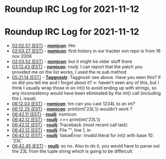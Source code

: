 # Roundup IRC Log for 2021-11-12 #
# Roundup IRC Log for 2021-11-12
* <a href="#02:02.57" id="02:02.57">02:02.57 (EST)</a> - __[nomicon](https://github.com/nomicon)__: Hm
* <a href="#02:03.27" id="02:03.27">02:03.27 (EST)</a> - __[nomicon](https://github.com/nomicon)__: first history in our tracker svn repo is from 16 nov 2006
* <a href="#02:03.52" id="02:03.52">02:03.52 (EST)</a> - __[nomicon](https://github.com/nomicon)__: but it might be older stuff there
* <a href="#03:13.43" id="03:13.43">03:13.43 (EST)</a> - __[nomicon](https://github.com/nomicon)__: rouilj: I can report that the patch you provided me on the list works, I used the re.sub method
* <a href="#05:21.14" id="05:21.14">05:21.14 (EST)</a> - __[Taggnostr](https://github.com/Taggnostr)__: <rouilj> Taggnostr see above. Have you seen this? If so did you tell me and I forgot about it? <- haven't seen any of this, but I think I usually wrap those in an int() to avoid ending up with strings, so any inconsistency would have been eliminated by the int() call (including the L issue)
* <a href="#06:12.03" id="06:12.03">06:12.03 (EST)</a> - __[nomicon](https://github.com/nomicon)__: hm can you cast 1234L to an int?
* <a href="#06:12.25" id="06:12.25">06:12.25 (EST)</a> - __[nomicon](https://github.com/nomicon)__: print(int('23L')) wouldn't work ?
* <a href="#06:42.11" id="06:42.11">06:42.11 (EST)</a> - __[rouilj](https://github.com/rouilj)__: nomicon
* <a href="#06:42.12" id="06:42.12">06:42.12 (EST)</a> - __[rouilj](https://github.com/rouilj)__: >>> print(int('23L'))
* <a href="#06:42.12" id="06:42.12">06:42.12 (EST)</a> - __[rouilj](https://github.com/rouilj)__: Traceback (most recent call last):
* <a href="#06:42.12" id="06:42.12">06:42.12 (EST)</a> - __[rouilj](https://github.com/rouilj)__: File "<stdin>", line 1, in <module>
* <a href="#06:42.12" id="06:42.12">06:42.12 (EST)</a> - __[rouilj](https://github.com/rouilj)__: ValueError: invalid literal for int() with base 10: '23L'
* <a href="#06:42.45" id="06:42.45">06:42.45 (EST)</a> - __[rouilj](https://github.com/rouilj)__: so no. Also to do it, you would have to parse out the 23L from the tuple string which is going to be diffeicult.
